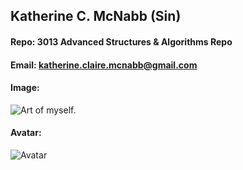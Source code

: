 ## Katherine C. McNabb (Sin)
#### Repo: 3013 Advanced Structures & Algorithms Repo
#### Email: katherine.claire.mcnabb@gmail.com
#### Image:
![Art of myself.](https://media.discordapp.net/attachments/601026625936687104/931033108315263036/IMG_7613.png?width=486&height=486)
#### Avatar:
![Avatar](https://media.discordapp.net/attachments/601026625936687104/931033108793409566/IMG_6407.png?width=486&height=486)
